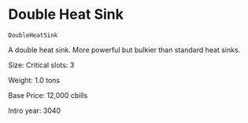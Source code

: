 # Double Heat Sink

`DoubleHeatSink`

A double heat sink.  More powerful but bulkier than standard heat sinks.

Size: Critical slots: 3

Weight: 1.0 tons

Base Price: 12,000 cbills

Intro year: 3040

